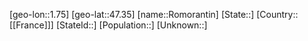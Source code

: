 ﻿---
location: [47.35,1.75]
type: City
tags:
- geo/City


SpocWebEntityId: 33753
isDeleted: false
confidential: public

---
[geo-lon::1.75]
[geo-lat::47.35]
[name::Romorantin]
[State::]
[Country::[[France]]]
[StateId::]
[Population::]
[Unknown::]

